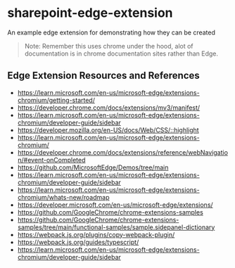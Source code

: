 # sharepoint-edge-extension
An example edge extension for demonstrating how they can be created

> Note: Remember this uses chrome under the hood, alot of documentation is in chrome documentation sites rather than Edge.

## Edge Extension Resources and References

- https://learn.microsoft.com/en-us/microsoft-edge/extensions-chromium/getting-started/
- https://developer.chrome.com/docs/extensions/mv3/manifest/
- https://learn.microsoft.com/en-us/microsoft-edge/extensions-chromium/developer-guide/sidebar
- https://developer.mozilla.org/en-US/docs/Web/CSS/::highlight
- https://learn.microsoft.com/en-us/microsoft-edge/extensions-chromium/
- https://developer.chrome.com/docs/extensions/reference/webNavigation/#event-onCompleted
- https://github.com/MicrosoftEdge/Demos/tree/main
- https://learn.microsoft.com/en-us/microsoft-edge/extensions-chromium/developer-guide/sidebar
- https://learn.microsoft.com/en-us/microsoft-edge/extensions-chromium/whats-new/roadmap
- https://developer.microsoft.com/en-us/microsoft-edge/extensions/
- https://github.com/GoogleChrome/chrome-extensions-samples
- https://github.com/GoogleChrome/chrome-extensions-samples/tree/main/functional-samples/sample.sidepanel-dictionary
- https://webpack.js.org/plugins/copy-webpack-plugin/
- https://webpack.js.org/guides/typescript/
- https://learn.microsoft.com/en-us/microsoft-edge/extensions-chromium/developer-guide/sidebar